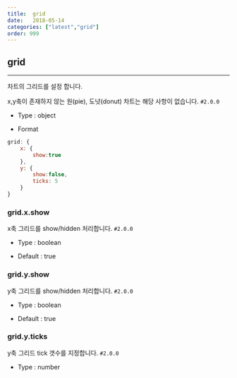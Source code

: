 ```yaml
---
title:  grid
date:   2018-05-14
categories: ["latest","grid"]
order: 999
---
```


## grid
---

차트의 그리드를 설정 합니다.

x,y축이 존재하지 않는 원(pie), 도넛(donut) 차트는 해당 사항이 없습니다. `#2.0.0`

* Type : object

* Format
```javascript
grid: {
	x: { 
		show:true
	},
	y: { 
		show:false,
		ticks: 5
	}
}
```


### grid.x.show

x축 그리드를 show/hidden 처리합니다.
`#2.0.0`

* Type : boolean

* Default : true

### grid.y.show

y축 그리드를 show/hidden 처리합니다.
`#2.0.0`

* Type : boolean

* Default : true

### grid.y.ticks

y축 그리드 tick 갯수를 지정합니다.
`#2.0.0`

* Type : number

